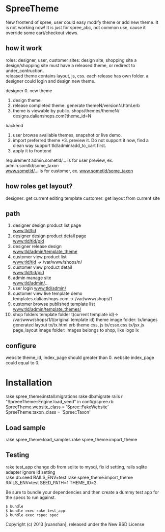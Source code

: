SpreeTheme
==========

New frontend of spree, user could easy modify theme or add new theme. It is not working now!
It is just for spree_abc, not common use, cause it override some cart/checkout views.

how it work
-----------
  roles: designer, user, customer
  sites: design site, shopping site
  a design/shopping site must have a released theme, or redirect to under_contruction.  
    released theme contains layout, js, css. each release has own folder.
  a designer could login and design new theme.


  designer
  0. new theme
  1. design theme
  2. release completed theme.  generate themeN/versionN.html.erb
  3. theme is viewable by public.  shops/themes/themeN/    
   designs.dalianshops.com?theme_id=N
   
  backend
  1. user browse available themes, snapshot or live demo.
  2. import preferred theme
  *3. preview it. Do not support it now, find a clean way support tld/admin/add_to_cart first. 
  4. apply it to frontend

requirement
  admin.sometld/... is for user preview,   ex. admin.somtld/some_taxon  
  www.sometld/... is for customer,         ex. www.sometld/some_taxon

how roles get layout?
---------------------
  designer: get current editing template
  customer: get layout from current site 

path
----
  1. designer design product list page       
  www.tld/tid       
  2. designer design product detail page     
  www.tld/tid/pid   
  2. designer release design     
  www.tld/admin/template_theme     
  3. customer view product list              
  www.tld/tid                -> /var/www/shops/n/    
  4. customer view product detail            
  www.tld/tid/pid   
  5. admin manage site                       
  www.tld/admin/...   
  6. user login
  www.tld/admin/
  7. customer view live template demo        
  templates.dalianshops.com  -> /var/www/shops/1
  8. customer browse published template list 
  www.tld/admin/template_themes/
  9. shop folders
    template folder
       t(current template id)-> /var/www/shops/1/t(original template id)
    theme image folder:
       tx/images
    generated layout
       tx/tx.html.erb
    theme css, js
       tx/cssx.css
       tx/jsx.js       
    page_layout image folder: images belongs to shop, like logo
       lx

configure
---------
  website theme_id, index_page should greater than 0.
  website index_page could equal to 0.


Installation
============

rake spree_theme:install:migrations
rake db:migrate
rails r "SpreeeTheme::Engine.load_seed"
in config/spree.rb
  SpreeTheme.website_class = 'Spree::FakeWebsite'
  SpreeTheme.taxon_class = 'Spree::Taxon'


Load sample
-----------
rake spree_theme:load_samples
rake spree_theme:import_theme

Testing
-------
rake test_app
change db from sqlite to mysql,  fix id setting, rails sqlite adapter ignore id setting  
rake db:seed RAILS_ENV=test
rake spree_theme:import_theme  RAILS_ENV=test  SEED_PATH=1 THEME_ID=2


Be sure to bundle your dependencies and then create a dummy test app for the specs to run against.

    $ bundle
    $ bundle exec rake test_app
    $ bundle exec rspec spec

Copyright (c) 2013 [ruanshan], released under the New BSD License
